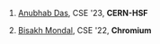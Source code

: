 1. [Anubhab Das](https://www.linkedin.com/in/anubhabdas33/), CSE '23, **CERN-HSF**

2. [Bisakh Mondal](https://www.linkedin.com/in/bisakh-mondal/), CSE '22, **Chromium**
